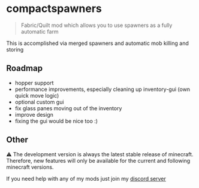 # compactspawners
> Fabric/Quilt mod which allows you to use spawners as a fully automatic farm

This is accomplished via merged spawners and automatic mob killing and storing

## Roadmap
- hopper support
- performance improvements, especially cleaning up inventory-gui (own quick move logic)
- optional custom gui
- fix glass panes moving out of the inventory
- improve design
- fixing the gui would be nice too :)

## Other
⚠️ The development version is always the latest stable release of minecraft. 
Therefore, new features will only be available for the current and following minecraft versions.

If you need help with any of my mods just join my [discord server](https://nyon.dev/discord)
